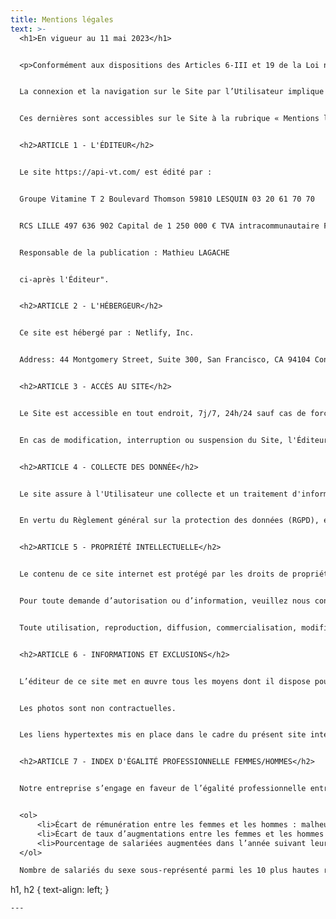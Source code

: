 ```yaml
---
title: Mentions légales
text: >-
  <h1>En vigueur au 11 mai 2023</h1>


  <p>Conformément aux dispositions des Articles 6-III et 19 de la Loi n°2004-575 du 21 juin 2004 pour la Confiance dans l’économie numérique, dite L.C.E.N., il est porté à la connaissance des utilisateurs et des visiteurs, ci-après « l’Utilisateur » du site https://api-vt.com/, ci-après le « Site », les présentes mentions légales.</p>


  La connexion et la navigation sur le Site par l’Utilisateur implique acceptation intégrale et sans réserve présentes mentions légales.


  Ces dernières sont accessibles sur le Site à la rubrique « Mentions légales ».


  <h2>ARTICLE 1 - L'ÉDITEUR</h2>


  Le site https://api-vt.com/ est édité par :


  Groupe Vitamine T 2 Boulevard Thomson 59810 LESQUIN 03 20 61 70 70


  RCS LILLE 497 636 902 Capital de 1 250 000 € TVA intracommunautaire FR 28 501 765 259


  Responsable de la publication : Mathieu LAGACHE


  ci-après l'Éditeur".


  <h2>ARTICLE 2 - L'HÉBERGEUR</h2>


  Ce site est hébergé par : Netlify, Inc.


  Address: 44 Montgomery Street, Suite 300, San Francisco, CA 94104 Contact person’s name, position and contact details: privacy@netlify.com


  <h2>ARTICLE 3 - ACCÈS AU SITE</h2>


  Le Site est accessible en tout endroit, 7j/7, 24h/24 sauf cas de force majeure, interruption programmée non et pouvant découlant d’une nécessité de maintenance.


  En cas de modification, interruption ou suspension du Site, l'Éditeur ne saurait être tenu responsable.


  <h2>ARTICLE 4 - COLLECTE DES DONNÉE</h2>


  Le site assure à l'Utilisateur une collecte et un traitement d'informations personnelles dans le respect d vie privée conformément à la loi n°78-17 du 6 janvier 1978 relative à l'informatique, aux fichiers et aux libertés.


  En vertu du Règlement général sur la protection des données (RGPD), et de la loi Informatique et Libertés, en date du 6 janvier 1978, l'Utilisateur dispose d'un droit d'accès, de rectification, de suppression et d'opposition de ses données personnelles.


  <h2>ARTICLE 5 - PROPRIÉTÉ INTELLECTUELLE</h2>


  Le contenu de ce site internet est protégé par les droits de propriété intellectuelle et notamment par le droit d’auteur. Toute reproduction de ces contenus est conditionnée à un accord explicite préalable, en vertu de l’article L.122-4 du Code de la Propriété Intellectuelle.


  Pour toute demande d’autorisation ou d’information, veuillez nous contacter.


  Toute utilisation, reproduction, diffusion, commercialisation, modification de toutes ou partie du Site, sans autorisation de l’Éditeur est prohibée et pourra entraîner des actions et des poursuites judiciaires telles que notamment prévues par le Code de la propriété intellectuelle et le Code civil.


  <h2>ARTICLE 6 - INFORMATIONS ET EXCLUSIONS</h2>


  L’éditeur de ce site met en œuvre tous les moyens dont il dispose pour assurer une information fiable et une mise à jour des contenus. Toutefois, des erreurs ou omissions peuvent survenir. L’internaute devra donc s’assurer de l’exactitude des informations auprès de l’éditeur et signaler toutes modifications du site qu’il jugerait utile. L’éditeur du site n’est en aucun cas responsable de l’utilisation faite de ces informations, et de tout préjudice direct ou indirect pouvant en découler.


  Les photos sont non contractuelles.


  Les liens hypertextes mis en place dans le cadre du présent site internet en direction d’autres ressources présentes sur le réseau Internet ne sauraient engager la responsabilité de l’éditeur de ce site.


  <h2>ARTICLE 7 - INDEX D'ÉGALITÉ PROFESSIONNELLE FEMMES/HOMMES</h2>


  Notre entreprise s’engage en faveur de l’égalité professionnelle entre les femmes et les hommes. Malheureusement, comme pour les années précédentes, dans la mesure où les indicateurs calculables représentent moins de 75 points, notre index de l'égalité professionnelle entre les femmes et les hommes pour l’année 2023 (au titre des données 2022) n’est pas calculable. Cet index est calculé à partir des indicateurs suivants, parmi lesquels certains sont néanmoins calculables et bien notés pour API CHANTIERS :


  <ol>
      <li>Écart de rémunération entre les femmes et les hommes : malheureusement, cet indicateur n’est toujours pas calculable car l’ensemble des groupes valables (c’est-à-dire comptant au moins 3 femmes et 3 hommes), représentent moins de 40% des effectifs.</li>
      <li>Écart de taux d’augmentations entre les femmes et les hommes : pour l’index 2023, le taux de salariés augmentés en 2022 est de 25% pour les femmes et 15,9% pour les hommes – ce qui représente un écart favorable aux femmes de 1.1 et qui nous permet d’obtenir une note de 35/35 pour cet indicateur. Si notre entreprise avait obtenu la même note l’année précédente, pour l’index 2022, force est de constater une progression du taux de salariés augmentés dans la mesure où en 2021 ce taux était de 20% pour les femmes et 10,4% pour les hommes.</li>
      <li>Pourcentage de salariées augmentées dans l’année suivant leur retour de congé maternité : malheureusement, cet indicateur n’est toujours pas calculable, car il n'y a pas eu de retour de congé maternité sur la période de référence.</li>
  </ol>

  Nombre de salariés du sexe sous-représenté parmi les 10 plus hautes rémunérations : pour l’index 2023, le résultat final est 4 (les hommes sont sur-représentés) ; la note obtenue est 10/10. Nous constatons également une progression sur ce point dans la mesure où nous avions obtenu un résultat final de 2 et une note de 5/10 pour l’index 2022, au titre des données 2021.


  ```

  h1, h2 {
   text-align: left;
  }

  ```
---
```

